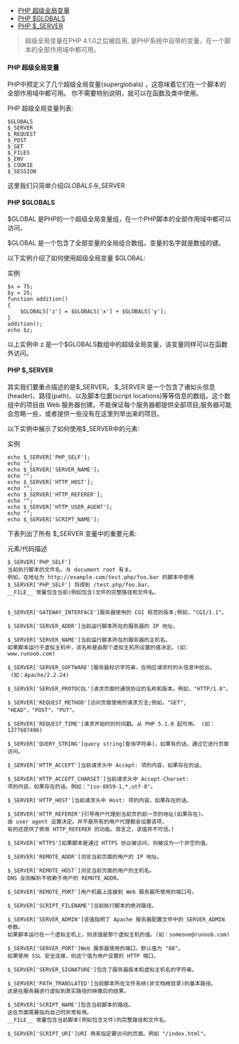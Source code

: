 <!-- TOC -->

- [PHP 超级全局变量](#php-超级全局变量)
- [PHP $GLOBALS](#php-globals)
- [PHP $_SERVER](#php-_server)

<!-- /TOC -->


> 
> 超级全局变量在PHP 4.1.0之后被启用, 是PHP系统中自带的变量，在一个脚本的全部作用域中都可用。

#### PHP 超级全局变量 ####

PHP中预定义了几个超级全局变量(superglobals) ，这意味着它们在一个脚本的全部作用域中都可用。 你不需要特别说明，就可以在函数及类中使用。

PHP 超级全局变量列表:

    $GLOBALS
    $_SERVER
    $_REQUEST
    $_POST
    $_GET
    $_FILES
    $_ENV
    $_COOKIE
    $_SESSION

这里我们只简单介绍$GLOBALS与$_SERVER

#### PHP $GLOBALS ####

$GLOBAL 是PHP的一个超级全局变量组，在一个PHP脚本的全部作用域中都可以访问。

$GLOBAL 是一个包含了全部变量的全局组合数组。变量的名字就是数组的键。

以下实例介绍了如何使用超级全局变量 $GLOBAL:

实例

    $x = 75;
    $y = 25;
    function addition()
    {
    	$GLOBALS['z'] = $GLOBALS['x'] + $GLOBALS['y'];
    }
    addition();
    echo $z;
    
以上实例中 z 是一个$GLOBALS数组中的超级全局变量，该变量同样可以在函数外访问。

#### PHP $_SERVER ####

其实我们要重点描述的是$_SERVER。
$_SERVER 是一个包含了诸如头信息(header)、路径(path)、以及脚本位置(script locations)等等信息的数组。这个数组中的项目由 Web 服务器创建。不能保证每个服务器都提供全部项目;服务器可能会忽略一些，或者提供一些没有在这里列举出来的项目。

以下实例中展示了如何使用$_SERVER中的元素:

实例

    echo $_SERVER['PHP_SELF'];
    echo "";
    echo $_SERVER['SERVER_NAME'];
    echo "";
    echo $_SERVER['HTTP_HOST'];
    echo "";
    echo $_SERVER['HTTP_REFERER'];
    echo "";
    echo $_SERVER['HTTP_USER_AGENT'];
    echo "";
    echo $_SERVER['SCRIPT_NAME'];

下表列出了所有 $_SERVER 变量中的重要元素:

元素/代码描述

    $_SERVER['PHP_SELF']
	当前执行脚本的文件名，与 document root 有关。
	例如，在地址为 http://example.com/test.php/foo.bar 的脚本中使用 
	$_SERVER['PHP_SELF'] 将得到 /test.php/foo.bar。
	__FILE__ 常量包含当前(例如包含)文件的完整路径和文件名。 


    $_SERVER['GATEWAY_INTERFACE']服务器使用的 CGI 规范的版本;例如，"CGI/1.1"。

    $_SERVER['SERVER_ADDR']当前运行脚本所在的服务器的 IP 地址。

    $_SERVER['SERVER_NAME']当前运行脚本所在的服务器的主机名。
	如果脚本运行于虚拟主机中，该名称是由那个虚拟主机所设置的值决定。(如: www.runoob.com)

    $_SERVER['SERVER_SOFTWARE']服务器标识字符串，在响应请求时的头信息中给出。
	 (如：Apache/2.2.24)

    $_SERVER['SERVER_PROTOCOL']请求页面时通信协议的名称和版本。例如，"HTTP/1.0"。

    $_SERVER['REQUEST_METHOD']访问页面使用的请求方法;例如，"GET", "HEAD"，"POST"，"PUT"。

    $_SERVER['REQUEST_TIME']请求开始时的时间戳。从 PHP 5.1.0 起可用。 (如：1377687496)

    $_SERVER['QUERY_STRING']query string(查询字符串)，如果有的话，通过它进行页面访问。

    $_SERVER['HTTP_ACCEPT']当前请求头中 Accept: 项的内容，如果存在的话。

    $_SERVER['HTTP_ACCEPT_CHARSET']当前请求头中 Accept-Charset: 
    项的内容，如果存在的话。例如："iso-8859-1,*,utf-8"。

    $_SERVER['HTTP_HOST']当前请求头中 Host: 项的内容，如果存在的话。

    $_SERVER['HTTP_REFERER']引导用户代理到当前页的前一页的地址(如果存在)。
	由 user agent 设置决定。并不是所有的用户代理都会设置该项，
	有的还提供了修改 HTTP_REFERER 的功能。简言之，该值并不可信。)

    $_SERVER['HTTPS']如果脚本是通过 HTTPS 协议被访问，则被设为一个非空的值。

    $_SERVER['REMOTE_ADDR']浏览当前页面的用户的 IP 地址。

    $_SERVER['REMOTE_HOST']浏览当前页面的用户的主机名。
	DNS 反向解析不依赖于用户的 REMOTE_ADDR。

    $_SERVER['REMOTE_PORT']用户机器上连接到 Web 服务器所使用的端口号。

    $_SERVER['SCRIPT_FILENAME']当前执行脚本的绝对路径。

    $_SERVER['SERVER_ADMIN']该值指明了 Apache 服务器配置文件中的 SERVER_ADMIN 
    参数。
	如果脚本运行在一个虚拟主机上，则该值是那个虚拟主机的值。(如：someone@runoob.com)

    $_SERVER['SERVER_PORT']Web 服务器使用的端口。默认值为 "80"。
	如果使用 SSL 安全连接，则这个值为用户设置的 HTTP 端口。

    $_SERVER['SERVER_SIGNATURE']包含了服务器版本和虚拟主机名的字符串。

    $_SERVER['PATH_TRANSLATED']当前脚本所在文件系统(非文档根目录)的基本路径。
	这是在服务器进行虚拟到真实路径的映像后的结果。

    $_SERVER['SCRIPT_NAME']包含当前脚本的路径。
	这在页面需要指向自己时非常有用。
	__FILE__ 常量包含当前脚本(例如包含文件)的完整路径和文件名。

    $_SERVER['SCRIPT_URI']URI 用来指定要访问的页面。例如 "/index.html"。
